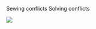 Sewing conflicts
Solving conflicts

![](https://media1.giphy.com/media/v1.Y2lkPTc5MGI3NjExZHh2M3g4ZDc5cHgwYjJ1ODYzZDF6YWhja3F1NTdkMG0yc2ZtYTVycCZlcD12MV9pbnRlcm5hbF9naWZfYnlfaWQmY3Q9Zw/tzNyMk9OxjDVu/giphy.gif)
